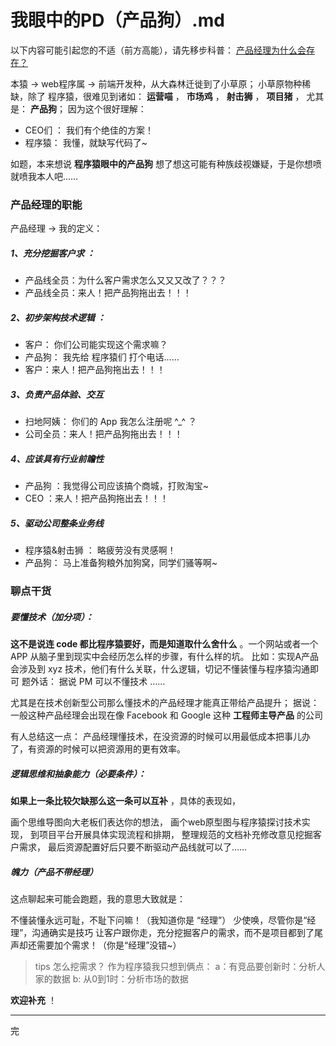 我眼中的PD（产品狗）.md
========


以下内容可能引起您的不适（前方高能），请先移步科普： [产品经理为什么会存在？][1]

本猿 -> web程序属 -> 前端开发种，从大森林迁徙到了小草原；
小草原物种稀缺，除了 程序猿，很难见到诸如： **运营喵** ， **市场鸡** ， **射击狮** ， **项目猪** ， 尤其是： **产品狗**；
因为这个很好理解：

+ CEO们 ： 我们有个绝佳的方案！
+ 程序猿： 我懂，就缺写代码了~


如题，本来想说 **程序猿眼中的产品狗** 想了想这可能有种族歧视嫌疑，于是你想喷就喷我本人吧……

### 产品经理的职能

产品经理 -> 我的定义：

##### 1、充分挖掘客户求 ： 

+ 产品线全员：为什么客户需求怎么又又又改了？？？ 
+ 产品线全员：来人！把产品狗拖出去！！！

##### 2、初步架构技术逻辑 ： 

+ 客户： 你们公司能实现这个需求嘛？
+ 产品狗： 我先给 程序猿们 打个电话……
+ 客户：来人！把产品狗拖出去！！！

##### 3、负责产品体验、交互

+ 扫地阿姨： 你们的 App 我怎么注册呢 ^_^ ？
+ 公司全员：来人！把产品狗拖出去！！！

##### 4、应该具有行业前瞻性

+ 产品狗 ：我觉得公司应该搞个商城，打败淘宝~
+ CEO ：来人！把产品狗拖出去！！！

##### 5、驱动公司整条业务线

+ 程序猿&射击狮 ： 略疲劳没有灵感啊！
+ 产品狗： 马上准备狗粮外加狗窝，同学们骚等啊~


### 聊点干货

##### 要懂技术（加分项）： 

**这不是说连 code 都比程序猿要好，而是知道取什么舍什么** 。一个网站或者一个 APP 从脑子里到现实中会经历怎么样的步骤，有什么样的坑。 比如：实现A产品会涉及到 xyz 技术，他们有什么关联，什么逻辑，切记不懂装懂与程序猿沟通即可
题外话： 据说 PM 可以不懂技术 ……

尤其是在技术创新型公司那么懂技术的产品经理才能真正带给产品提升；
据说：一般这种产品经理会出现在像 Facebook 和 Google 这种 **工程师主导产品** 的公司

有人总结这一点： 产品经理懂技术，在没资源的时候可以用最低成本把事儿办了，有资源的时候可以把资源用的更有效率。

##### 逻辑思维和抽象能力（必要条件）： 

**如果上一条比较欠缺那么这一条可以互补** ，具体的表现如，

画个思维导图向大老板们表达你的想法，
画个web原型图与程序猿探讨技术实现，
到项目平台开展具体实现流程和排期，
整理规范的文档补充修改意见挖掘客户需求，
最后资源配置好后只要不断驱动产品线就可以了……

##### 魄力（产品不带经理）

这点聊起来可能会跑题，我的意思大致就是：

不懂装懂永远可耻，不耻下问嘛！（我知道你是 “经理”）
少使唤，尽管你是“经理”，沟通确实是技巧
让客户跟你走，充分挖掘客户的需求，而不是项目都到了尾声却还需要加个需求！（你是“经理”没错~）

> tips 怎么挖需求？
> 作为程序猿我只想到俩点：
> a：有竞品要创新时：分析人家的数据
> b: 从0到1时：分析市场的数据

**欢迎补充** ！

----
完



[1]: http://www.zhihu.com/question/21348737 	"产品经理为什么会存在？" 
[2]: http://www.zhihu.com/question/19804611 	"在知乎上，最值得关注的「产品经理」系列问答有哪些？"